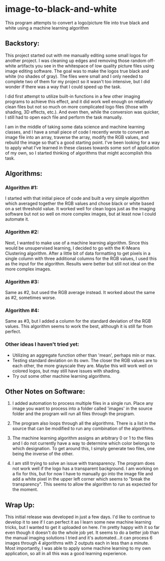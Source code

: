 # image-to-black-and-white
This program attempts to convert a logo/picture file into true black and white using a machine learning algorithm

## Backstory:

This project started out with me manually editing some small logos for another project. I was cleaning up edges and removing those random off-white artifacts you see in the whitespace of low quality picture files using image editing software. The goal was to make the logos true black and white (no shades of gray). The files were small and I only needed to complete two of them for my project so it wasn't too intensive, but I did wonder if there was a way that I could speed up the task.

I did first attempt to utilize built-in functions in a few other imaging programs to achieve this effect, and it did work well enough on relatively clean files but not so much on more complicated logo files (those with shading, 3D effects, etc.). And even then, while the conversion was quicker, I still had to open each file and perform the task manually.

I am in the middle of taking some data science and machine learning classes, and I have a small piece of code I recently wrote to convert an image file into an array, traverse the array, modify the RGB values, and rebuild the image so that's a good starting point. I've been looking for a way to apply what I've learned in these classes towards some sort of application of my own, so I started thinking of algorithms that might accomplish this task.

## Algorithms:

### Algorithm #1:
I started with that initial piece of code and built a very simple algorithm which averaged together the RGB values and chose black or white based on a set threshold value. It worked well for clean logos just as the imaging software but not so well on more complex images, but at least now I could automate it.

### Algorithm #2:
Next, I wanted to make use of a machine learning algorithm. Since this would be unsupervised learning, I decided to go with the K-Means Clustering algorithm. After a little bit of data formatting to get pixels in a single column with three additional columns for the RGB values, I used this as the input for the algorithm. Results were better but still not ideal on the more complex images.

### Algorithm #3:
Same as #2, but used the RGB average instead. It worked about the same as #2, sometimes worse.

### Algorithm #4:
Same as #3, but I added a column for the standard deviation of the RGB values. This algorithm seems to work the best, although it is still far from perfect.

### Other ideas I haven't tried yet:
- Utilizing an aggregate function other than 'mean', perhaps min or max.
- Testing standard deviation on its own. The closer the RGB values are to each other, the more grayscale they are. Maybe this will work well on colored logos, but may still have issues with shading.
- Try out some other machine learning algorithms.

## Other Notes on Software:

1. I added automation to process multiple files in a single run. Place any image you want to process into a folder called 'images' in the source folder and the program will run all files through the program.

2. The program also loops through all the algorithms. There is a list in the source that can be modified to run any combination of the algorithms.

3. The machine learning algorithm assigns an arbitrary 0 or 1 to the files and I do not currently have a way to determine which color belongs to which designation. To get around this, I simply generate two files, one being the inverse of the other.

4. I am still trying to solve an issue with transparency. The program does not work well if the logo has a transparent background. I am working on a fix for this, but for now I have to manually go into the image file and add a white pixel in the upper left corner which seems to "break the transparency". This seems to allow the algorithm to run as expected for the moment.

## Wrap Up:
This initial release was developed in just a few days. I'd like to continue to develop it to see if I can perfect it as I learn some new machine learning tricks, but I wanted to get it uploaded on here. I'm pretty happy with it so far even though it doesn't do the whole job yet. It seems to do a better job than the manual imaging solutions I tried and it's automated...it can process 6 images through 4 algorithms with 2 outputs each in less than a minute. Most importantly, I was able to apply some machine learning to my own application, so all in all this was a good learning experience.
